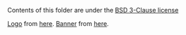 Contents of this folder are under the [BSD 3-Clause license](../../LICENSE.txt)

[Logo](logo.png) from [here](https://github.com/fortiesstudios/branding).
[Banner](banner-corner-60px.png) from [here](https://github.com/fortiesstudios/branding).
